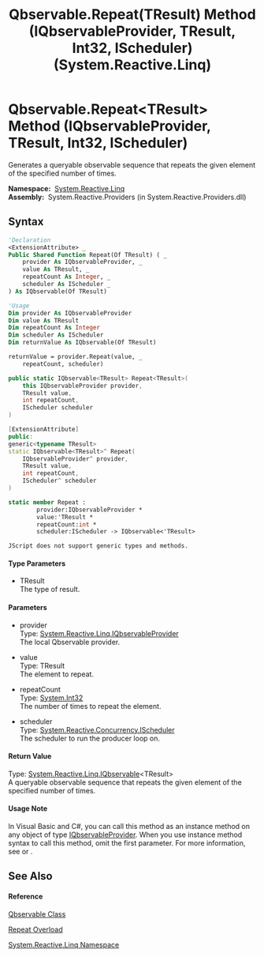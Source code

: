 ﻿---
title: Qbservable.Repeat(TResult) Method (IQbservableProvider, TResult, Int32, IScheduler) (System.Reactive.Linq)
TOCTitle: Repeat(TResult) Method (IQbservableProvider, TResult, Int32, IScheduler)
ms:assetid: M:System.Reactive.Linq.Qbservable.Repeat``1(System.Reactive.Linq.IQbservableProvider,``0,System.Int32,System.Reactive.Concurrency.IScheduler)
ms:mtpsurl: https://msdn.microsoft.com/en-us/library/Hh229112(v=VS.103)
ms:contentKeyID: 36068528
ms.date: 06/28/2011
mtps_version: v=VS.103
dev_langs:
- vb
- csharp
- c++
- fsharp
- jscript
---

# Qbservable.Repeat\<TResult\> Method (IQbservableProvider, TResult, Int32, IScheduler)

Generates a queryable observable sequence that repeats the given element of the specified number of times.

**Namespace:**  [System.Reactive.Linq](hh211929\(v=vs.103\).md)  
**Assembly:**  System.Reactive.Providers (in System.Reactive.Providers.dll)

## Syntax

``` vb
'Declaration
<ExtensionAttribute> _
Public Shared Function Repeat(Of TResult) ( _
    provider As IQbservableProvider, _
    value As TResult, _
    repeatCount As Integer, _
    scheduler As IScheduler _
) As IQbservable(Of TResult)
```

``` vb
'Usage
Dim provider As IQbservableProvider
Dim value As TResult
Dim repeatCount As Integer
Dim scheduler As IScheduler
Dim returnValue As IQbservable(Of TResult)

returnValue = provider.Repeat(value, _
    repeatCount, scheduler)
```

``` csharp
public static IQbservable<TResult> Repeat<TResult>(
    this IQbservableProvider provider,
    TResult value,
    int repeatCount,
    IScheduler scheduler
)
```

``` c++
[ExtensionAttribute]
public:
generic<typename TResult>
static IQbservable<TResult>^ Repeat(
    IQbservableProvider^ provider, 
    TResult value, 
    int repeatCount, 
    IScheduler^ scheduler
)
```

``` fsharp
static member Repeat : 
        provider:IQbservableProvider * 
        value:'TResult * 
        repeatCount:int * 
        scheduler:IScheduler -> IQbservable<'TResult> 
```

``` jscript
JScript does not support generic types and methods.
```

#### Type Parameters

  - TResult  
    The type of result.

#### Parameters

  - provider  
    Type: [System.Reactive.Linq.IQbservableProvider](hh212104\(v=vs.103\).md)  
    The local Qbservable provider.  

<!-- end list -->

  - value  
    Type: TResult  
    The element to repeat.  

<!-- end list -->

  - repeatCount  
    Type: [System.Int32](https://msdn.microsoft.com/en-us/library/td2s409d)  
    The number of times to repeat the element.  

<!-- end list -->

  - scheduler  
    Type: [System.Reactive.Concurrency.IScheduler](hh229149\(v=vs.103\).md)  
    The scheduler to run the producer loop on.  

#### Return Value

Type: [System.Reactive.Linq.IQbservable](hh229328\(v=vs.103\).md)\<TResult\>  
A queryable observable sequence that repeats the given element of the specified number of times.  

#### Usage Note

In Visual Basic and C\#, you can call this method as an instance method on any object of type [IQbservableProvider](hh212104\(v=vs.103\).md). When you use instance method syntax to call this method, omit the first parameter. For more information, see [](https://msdn.microsoft.com/en-us/library/Bb384936) or [](https://msdn.microsoft.com/en-us/library/Bb383977).

## See Also

#### Reference

[Qbservable Class](hh211693\(v=vs.103\).md)

[Repeat Overload](hh212063\(v=vs.103\).md)

[System.Reactive.Linq Namespace](hh211929\(v=vs.103\).md)

